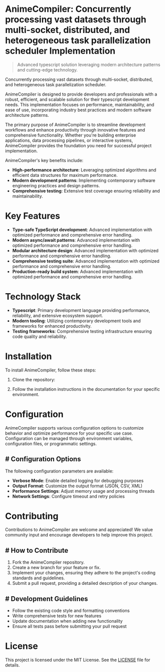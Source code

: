 <!-- fallback_AnimeCompiler_20251021153330_25889 -->

# AnimeCompiler: Concurrently processing vast datasets through multi-socket, distributed, and heterogeneous task parallelization scheduler Implementation
> Advanced typescript solution leveraging modern architecture patterns and cutting-edge technology.

Concurrently processing vast datasets through multi-socket, distributed, and heterogeneous task parallelization scheduler.

AnimeCompiler is designed to provide developers and professionals with a robust, efficient, and scalable solution for their typescript development needs. This implementation focuses on performance, maintainability, and ease of use, incorporating industry best practices and modern software architecture patterns.

The primary purpose of AnimeCompiler is to streamline development workflows and enhance productivity through innovative features and comprehensive functionality. Whether you're building enterprise applications, data processing pipelines, or interactive systems, AnimeCompiler provides the foundation you need for successful project implementation.

AnimeCompiler's key benefits include:

* **High-performance architecture**: Leveraging optimized algorithms and efficient data structures for maximum performance.
* **Modern development patterns**: Implementing contemporary software engineering practices and design patterns.
* **Comprehensive testing**: Extensive test coverage ensuring reliability and maintainability.

# Key Features

* **Type-safe TypeScript development**: Advanced implementation with optimized performance and comprehensive error handling.
* **Modern async/await patterns**: Advanced implementation with optimized performance and comprehensive error handling.
* **Modular architecture design**: Advanced implementation with optimized performance and comprehensive error handling.
* **Comprehensive testing suite**: Advanced implementation with optimized performance and comprehensive error handling.
* **Production-ready build system**: Advanced implementation with optimized performance and comprehensive error handling.

# Technology Stack

* **Typescript**: Primary development language providing performance, reliability, and extensive ecosystem support.
* **Modern tooling**: Utilizing contemporary development tools and frameworks for enhanced productivity.
* **Testing frameworks**: Comprehensive testing infrastructure ensuring code quality and reliability.

# Installation

To install AnimeCompiler, follow these steps:

1. Clone the repository:


2. Follow the installation instructions in the documentation for your specific environment.

# Configuration

AnimeCompiler supports various configuration options to customize behavior and optimize performance for your specific use case. Configuration can be managed through environment variables, configuration files, or programmatic settings.

## # Configuration Options

The following configuration parameters are available:

* **Verbose Mode**: Enable detailed logging for debugging purposes
* **Output Format**: Customize the output format (JSON, CSV, XML)
* **Performance Settings**: Adjust memory usage and processing threads
* **Network Settings**: Configure timeout and retry policies

# Contributing

Contributions to AnimeCompiler are welcome and appreciated! We value community input and encourage developers to help improve this project.

## # How to Contribute

1. Fork the AnimeCompiler repository.
2. Create a new branch for your feature or fix.
3. Implement your changes, ensuring they adhere to the project's coding standards and guidelines.
4. Submit a pull request, providing a detailed description of your changes.

## # Development Guidelines

* Follow the existing code style and formatting conventions
* Write comprehensive tests for new features
* Update documentation when adding new functionality
* Ensure all tests pass before submitting your pull request

# License

This project is licensed under the MIT License. See the [LICENSE](https://github.com/Hantan1080/AnimeCompiler/blob/main/LICENSE) file for details.
